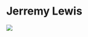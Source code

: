 # Jerremy Lewis

![](https://img.shields.io/badge/LinkedIn-0A66C2?style=flat-square&logo=linkedin&link=https://www.linkedin.com/in/jerrlewis/)
